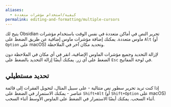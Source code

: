 ```yaml
---
aliases:
  - كيفية/استخدام مؤشرات متعددة
permalink: editing-and-formatting/multiple-cursors
---
```


يتيح لك Obsidian تحرير النص في أماكن متعددة في نفس الوقت باستخدام مؤشرات ماوس متعددة. يمكنك إضافة مؤشرات ماوس إضافية عن طريق الضغط على `Alt` (أو `Option` على macOS) وتحديد مكان آخر في الملاحظة.

لإزالة التحديد وجميع مؤشرات الماوس الإضافية، انقر في أي مكان في الملاحظة دون الضغط على أي زر. يمكنك أيضًا إزالة التحديد بالضغط على `Esc` في لوحة المفاتيح.

## تحديد مستطيلي

إذا كنت تريد تحرير سطور نص متتالية - على سبيل المثال، لتحويل الفقرات إلى قائمة عناصر - يمكنك الاستمرار في الضغط على `Shift+Alt` (أو `Shift+Option` على macOS) أثناء السحب. يمكنك أيضًا الاستمرار في الضغط على الماوس الأوسط أثناء السحب.
